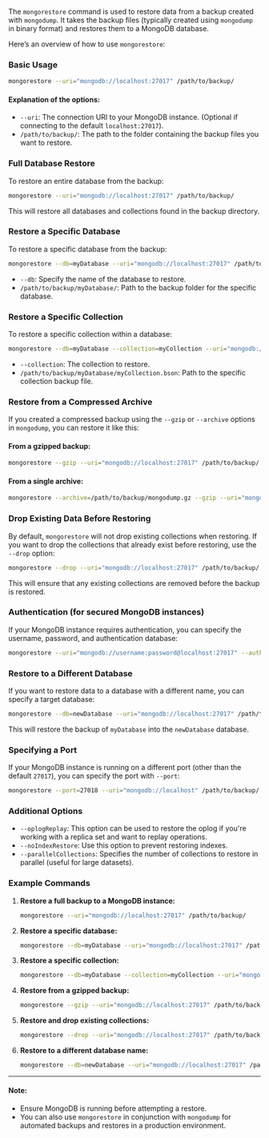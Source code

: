 The `mongorestore` command is used to restore data from a backup created with `mongodump`. It takes the backup files (typically created using `mongodump` in binary format) and restores them to a MongoDB database.

Here’s an overview of how to use `mongorestore`:

### Basic Usage

```bash
mongorestore --uri="mongodb://localhost:27017" /path/to/backup/
```

#### Explanation of the options:
- `--uri`: The connection URI to your MongoDB instance. (Optional if connecting to the default `localhost:27017`).
- `/path/to/backup/`: The path to the folder containing the backup files you want to restore.

### Full Database Restore

To restore an entire database from the backup:

```bash
mongorestore --uri="mongodb://localhost:27017" /path/to/backup/
```

This will restore all databases and collections found in the backup directory.

### Restore a Specific Database

To restore a specific database from the backup:

```bash
mongorestore --db=myDatabase --uri="mongodb://localhost:27017" /path/to/backup/myDatabase/
```

- `--db`: Specify the name of the database to restore.
- `/path/to/backup/myDatabase/`: Path to the backup folder for the specific database.

### Restore a Specific Collection

To restore a specific collection within a database:

```bash
mongorestore --db=myDatabase --collection=myCollection --uri="mongodb://localhost:27017" /path/to/backup/myDatabase/myCollection.bson
```

- `--collection`: The collection to restore.
- `/path/to/backup/myDatabase/myCollection.bson`: Path to the specific collection backup file.

### Restore from a Compressed Archive

If you created a compressed backup using the `--gzip` or `--archive` options in `mongodump`, you can restore it like this:

#### From a gzipped backup:
```bash
mongorestore --gzip --uri="mongodb://localhost:27017" /path/to/backup/
```

#### From a single archive:
```bash
mongorestore --archive=/path/to/backup/mongodump.gz --gzip --uri="mongodb://localhost:27017"
```

### Drop Existing Data Before Restoring

By default, `mongorestore` will not drop existing collections when restoring. If you want to drop the collections that already exist before restoring, use the `--drop` option:

```bash
mongorestore --drop --uri="mongodb://localhost:27017" /path/to/backup/
```

This will ensure that any existing collections are removed before the backup is restored.

### Authentication (for secured MongoDB instances)

If your MongoDB instance requires authentication, you can specify the username, password, and authentication database:

```bash
mongorestore --uri="mongodb://username:password@localhost:27017" --authenticationDatabase=admin /path/to/backup/
```

### Restore to a Different Database

If you want to restore data to a database with a different name, you can specify a target database:

```bash
mongorestore --db=newDatabase --uri="mongodb://localhost:27017" /path/to/backup/myDatabase/
```

This will restore the backup of `myDatabase` into the `newDatabase` database.

### Specifying a Port

If your MongoDB instance is running on a different port (other than the default `27017`), you can specify the port with `--port`:

```bash
mongorestore --port=27018 --uri="mongodb://localhost" /path/to/backup/
```

### Additional Options

- `--oplogReplay`: This option can be used to restore the oplog if you're working with a replica set and want to replay operations.
- `--noIndexRestore`: Use this option to prevent restoring indexes.
- `--parallelCollections`: Specifies the number of collections to restore in parallel (useful for large datasets).

### Example Commands

1. **Restore a full backup to a MongoDB instance:**
   ```bash
   mongorestore --uri="mongodb://localhost:27017" /path/to/backup/
   ```

2. **Restore a specific database:**
   ```bash
   mongorestore --db=myDatabase --uri="mongodb://localhost:27017" /path/to/backup/myDatabase/
   ```

3. **Restore a specific collection:**
   ```bash
   mongorestore --db=myDatabase --collection=myCollection --uri="mongodb://localhost:27017" /path/to/backup/myDatabase/myCollection.bson
   ```

4. **Restore from a gzipped backup:**
   ```bash
   mongorestore --gzip --uri="mongodb://localhost:27017" /path/to/backup/
   ```

5. **Restore and drop existing collections:**
   ```bash
   mongorestore --drop --uri="mongodb://localhost:27017" /path/to/backup/
   ```

6. **Restore to a different database name:**
   ```bash
   mongorestore --db=newDatabase --uri="mongodb://localhost:27017" /path/to/backup/myDatabase/
   ```

---

#### Note:
- Ensure MongoDB is running before attempting a restore.
- You can also use `mongorestore` in conjunction with `mongodump` for automated backups and restores in a production environment.

